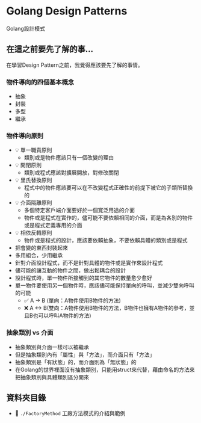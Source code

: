 # Golang Design Patterns 
Golang設計模式

## 在這之前要先了解的事…
在學習Design Pattern之前，我覺得應該要先了解的事情。

### 物件導向的四個基本概念
  * 抽象
  * 封裝
  * 多型
  * 繼承
### 物件導向原則
  * :bulb: 單一職責原則
    - 類別或是物件應該只有一個改變的理由
  * :bulb: 開閉原則
    - 類別或程式應該對擴展開放，對修改關閉
  * :bulb: 里氏替換原則
    - 程式中的物件應該要可以在不改變程式正確性的前提下被它的子類所替換的
  * :bulb: 介面隔離原則
    - 多個特定客戶端介面要好於一個寬泛用途的介面
    - 物件或是程式在實作的，儘可能不要依賴相同的介面，而是為各別的物件或是程式定義專用的介面
  * :bulb: 相依反轉原則
    - 物件或是程式的設計，應該要依賴抽象，不要依賴具體的類別或是程式
  * 把會變的東西封裝起來
  * 多用組合，少用繼承
  * 針對介面設計程式，而不是針對具體的物件或是實作來設計程式
  * 儘可能的讓互動的物件之間，做出鬆耦合的設計
  * 設計程式時，單一物件所接觸到的其它物件的數量愈少愈好
  * 單一物件要使用另一個物件時，應該儘可能保持單向的呼叫，並減少雙向呼叫的可能
    - :white_check_mark: A -> B (單向：A物件使用B物件的方法)
    - :x: A <-> B(雙向：A物件使用B物件的方法，B物件也擁有A物件的參考，並且B也可以呼叫A物件的方法)
### 抽象類別 vs 介面
- 抽象類別與介面一樣可以被繼承
- 但是抽象類別內有「屬性」與「方法」，而介面只有「方法」
- 抽象類別是「有狀態」的，而介面則為「無狀態」的
- 在Golang的世界裡面沒有抽象類別，只能用struct來代替，藉由命名的方法來把抽象類別與具體類別區分開來


## 資料夾目錄
  * :file_folder: `./FactoryMethod` 工廠方法模式的介紹與範例